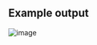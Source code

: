 ## Example output

![image](https://user-images.githubusercontent.com/58482194/149565149-26317ac9-e080-45e5-83c1-1fe27d795f9c.png)
